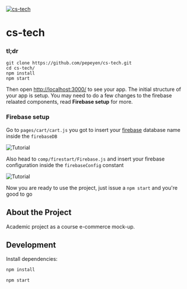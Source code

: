 [![cs-tech](https://raw.githubusercontent.com/pepeyen/cs-tech/master/.github/images/project-thumbnail.png)](https://pepeyen.github.io/cs-tech)

# cs-tech

### tl;dr

 ```
git clone https://github.com/pepeyen/cs-tech.git
cd cs-tech/
npm install
npm start
```

Then open [http://localhost:3000/](http://localhost:3000/) to see your app. The initial structure of your app is setup. You may need to do a few changes to the firebase relaated components, read **Firebase setup** for more.

### Firebase setup

Go to `pages/cart/cart.js` you got to insert your [firebase](https://firebase.google.com/) database name inside the `firebaseDB`

![Tutorial](https://i.imgur.com/H166X8b.png)

Also head to `comp/firestart/Firebase.js` and insert your firebase configuration inside the `firebaseConfig` constant

![Tutorial](https://i.imgur.com/caK0oKo.png)

Now you are ready to use the project, just issue a `npm start` and you're good to go

## About the Project

Academic project as a course e-commerce mock-up.

## Development

Install dependencies:

```sh
npm install
```

```sh
npm start
```
